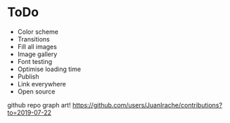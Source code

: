 # ToDo

- Color scheme
- Transitions
- Fill all images
- Image gallery
- Font testing
- Optimise loading time
- Publish
- Link everywhere
- Open source

github repo graph art! https://github.com/users/JuanIrache/contributions?to=2019-07-22
